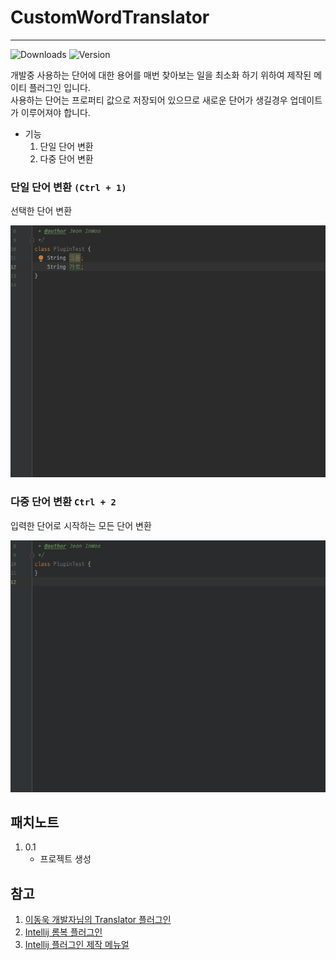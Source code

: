 # CustomWordTranslator
- - -

![Downloads](https://img.shields.io/jetbrains/plugin/d/17105:pluginId)
![Version](https://img.shields.io/jetbrains/plugin/v/17105:pluginId)


개발중 사용하는 단어에 대한 용어를 매번 찾아보는 일을 최소화 하기 위하여 제작된 메이티 플러그인 입니다.   
사용하는 단어는 프로퍼티 값으로 저장되어 있으므로 새로운 단어가 생길경우 업데이트가 이루어져야 합니다. 
 - 기능
    1. 단일 단어 변환
    2. 다중 단어 변환
    
### 단일 단어 변환 ```(Ctrl + 1)```
선택한 단어 변환

![translator_plugin_ctrl_1](src/main/resources/readme-img/translator_plugin_ctrl_1.gif)

### 다중 단어 변환 ```Ctrl + 2```
입력한 단어로 시작하는 모든 단어 변환

![translator_plugin_ctrl_2](src/main/resources/readme-img/translator_plugin_ctrl_2.gif)

## 패치노트

1. 0.1
   - 프로젝트 생성

## 참고

1. [이동욱 개발자님의 Translator 플러그인](https://github.com/jojoldu/translator)
2. [Intellij 롬복 플러그인](https://github.com/mplushnikov/lombok-intellij-plugin)
3. [Intellij 플러그인 제작 메뉴얼](https://plugins.jetbrains.com/docs/intellij/basics.html)
